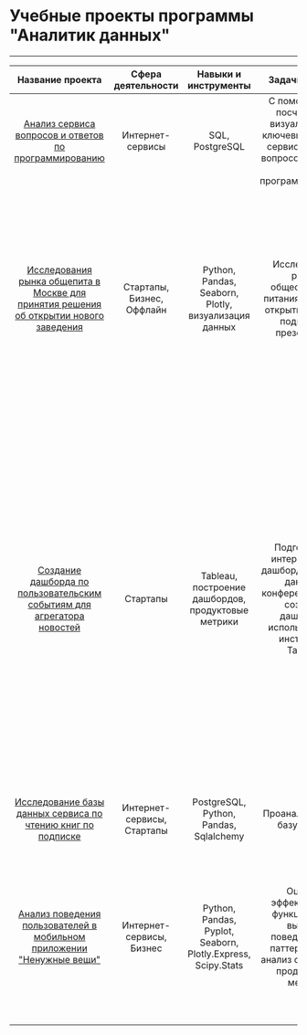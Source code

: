 # Учебные проекты программы "Аналитик данных"
***

|                                                                                      Название проекта                                                                                       |     Сфера деятельности     |                                              Навыки и инструменты                                               |                                                        Задачи проекта                                                         |                                                                                                                           Описание проекта                                                                                                                           |
|:-------------------------------------------------------------------------------------------------------------------------------------------------------------------------------------------:|:--------------------------:|:---------------------------------------------------------------------------------------------------------------:|:-----------------------------------------------------------------------------------------------------------------------------:|:--------------------------------------------------------------------------------------------------------------------------------------------------------------------------------------------------------------------------------------------------------------------:|
|                          [Анализ сервиса вопросов и ответов по программированию](https://github.com/girlFromAzovoCity/yandex_practicum/tree/main/programming_qa_service_analysis)                           |      Интернет-сервисы      |                                                 SQL, PostgreSQL                                                 |       С помощью SQL посчитаете и визуализируете ключевые метрики сервис-системы вопросов и ответов о программировании.        |                                                                                              Написаны все сложные SQL-запросы для подсчёта требуемых значений и метрик.                                                                                              |
| [Исследования рынка общепита в Москве для принятия решения об открытии нового заведения](https://github.com/girlFromAzovoCity/yandex_practicum/tree/main/catering_market_research) | Стартапы, Бизнес, Оффлайн  |                              Python, Pandas, Seaborn, Plotly, визуализация данных                               |                  Исследование рынка общественного питания на основе открытых данных, подготовка презентации.                  | Подготовлено исследование рынка на основе открытых данных о заведениях общественного питания Москвы, визуализированы полученные данные. На основе данных выбрано место для открытия новой кофейни. В построении графиков я использованы библиотеки seaborn и plotly. |
|                    [Создание дашборда по пользовательским событиям для агрегатора новостей](https://github.com/girlFromAzovoCity/yandex_practicum/tree/main/news_aggregator_dashboard)                     |          Стартапы          |                               Tableau, построение дашбордов, продуктовые метрики                                | Подготоввить интерактивный дашборд на основе данных о конференциях. Для создания дашбордов использован BI-инструмент Tableau. |Проект направлен на анализ сервиса для чтения книг по подписке. TED (от англ. technology, education, design — «технологии, образование, дизайн») — некоммерческий фонд, который проводит популярные конференции. На них выступают специалисты из разных областей и читают лекции на актуальные социальные, культурные и научные темы. Исследуете историю TED-конференций и создадите дашборд в Tableau на основе полученных данных.                                                                                                                                        |
|                        [Исследование базы данных сервиса по чтению книг по подписке](https://github.com/girlFromAzovoCity/yandex_practicum/tree/main/books_service_database_research)                        | Интернет-сервисы, Стартапы |                                     PostgreSQL, Python, Pandas, Sqlalchemy                                      |                                                 Проанализировать базу данных                                                  |Проект направлен на анализ сервиса для чтения книг по подписке.                                                                                                                                                                                                        |
|                                                          [Анализ поведения пользователей в мобильном приложении "Ненужные вещи"](https://github.com/girlFromAzovoCity/yandex_practicum/tree/main/mobile_application_user_behavior_analysis)                                                          |  Интернет-сервисы, Бизнес  |Python, Pandas, Pyplot, Seaborn, Plotly.Express, Scipy.Stats                                                     |        Оценить эффективность функционала и выявить поведенческие паттерны через анализ сценариев и продуктовых метрик.        |                                               Датасет содержит данные о событиях, совершенных в мобильном приложении "Ненужные вещи". В нем пользователи продают свои ненужные вещи, размещая их на доске объявлений.                                                |



